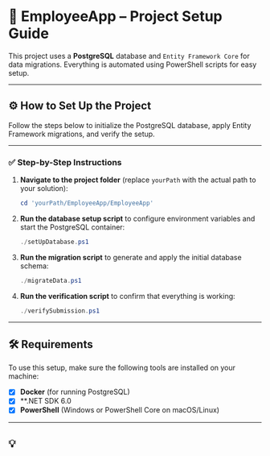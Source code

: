 # 📁 EmployeeApp – Project Setup Guide

This project uses a **PostgreSQL** database and `Entity Framework Core` for data migrations. Everything is automated using PowerShell scripts for easy setup.

---

## ⚙️ How to Set Up the Project

Follow the steps below to initialize the PostgreSQL database, apply Entity Framework migrations, and verify the setup.

---

### ✅ Step-by-Step Instructions

1. **Navigate to the project folder** (replace `yourPath` with the actual path to your solution):

    ```powershell
    cd 'yourPath/EmployeeApp/EmployeeApp'
    ```

2. **Run the database setup script** to configure environment variables and start the PostgreSQL container:

    ```powershell
    ./setUpDatabase.ps1
    ```
    
3. **Run the migration script** to generate and apply the initial database schema:

    ```powershell
    ./migrateData.ps1
    ```

4. **Run the verification script** to confirm that everything is working:

    ```powershell
    ./verifySubmission.ps1
    ```
---

## 🛠️ Requirements

To use this setup, make sure the following tools are installed on your machine:

- [x] **Docker** (for running PostgreSQL)
- [x] **.NET SDK 6.0 
- [x] **PowerShell** (Windows or PowerShell Core on macOS/Linux)

---
## 💡
